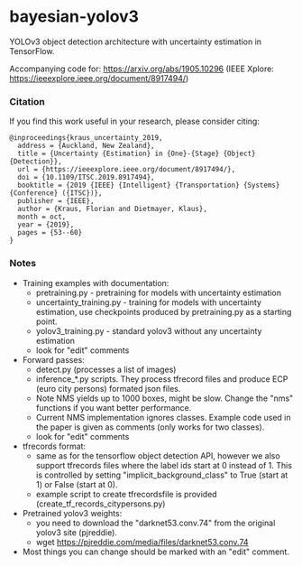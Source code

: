 # bayesian-yolov3
YOLOv3 object detection architecture with uncertainty estimation in TensorFlow.

Accompanying code for: https://arxiv.org/abs/1905.10296 (IEEE Xplore: https://ieeexplore.ieee.org/document/8917494/)

### Citation
If you find this work useful in your research, please consider citing:

    @inproceedings{kraus_uncertainty_2019,
      address = {Auckland, New Zealand},
      title = {Uncertainty {Estimation} in {One}-{Stage} {Object} {Detection}},
      url = {https://ieeexplore.ieee.org/document/8917494/},
      doi = {10.1109/ITSC.2019.8917494},
      booktitle = {2019 {IEEE} {Intelligent} {Transportation} {Systems} {Conference} ({ITSC})},
      publisher = {IEEE},
      author = {Kraus, Florian and Dietmayer, Klaus},
      month = oct,
      year = {2019},
      pages = {53--60}
    }

### Notes
- Training examples with documentation:
  - pretraining.py - pretraining for models with uncertainty estimation
  - uncertainty_training.py - training for models with uncertainty estimation,
    use checkpoints produced by pretraining.py as a starting point.
  - yolov3_training.py  - standard yolov3 without any uncertainty estimation
  - look for "edit" comments
- Forward passes:
  - detect.py (processes a list of images)
  - inference_*.py scripts. They process tfrecord files and produce ECP (euro city persons) formated json files.
  - Note NMS yields up to 1000 boxes, might be slow. Change the "nms" functions if you want better performance.
  - Current NMS implementation ignores classes.
     Example code used in the paper is given as comments (only works for two classes).
  - look for "edit" comments
- tfrecords format:
  - same as for the tensorflow object detection API,
     however we also support tfrecords files where the label ids start at 0 instead of 1.
     This is controlled by setting "implicit_background_class" to True (start at 1) or False (start at 0).
  - example script to create tfrecordsfile is provided (create_tf_records_citypersons.py)
- Pretrained yolov3 weights:
  - you need to download the "darknet53.conv.74" from the original yolov3 site (pjreddie).
  - wget https://pjreddie.com/media/files/darknet53.conv.74
- Most things you can change should be marked with an "edit" comment.
